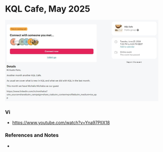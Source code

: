 # KQL Cafe, May 2025

<p align="center">
  <img src="https://raw.githubusercontent.com/cyb3rmik3/presentations/main/202406-kqlcafe/MichalisMichalos-KQLCafe.jpg">
</p>

### Vi

- https://www.youtube.com/watch?v=Yna97PlIX18

### References and Notes

- 
